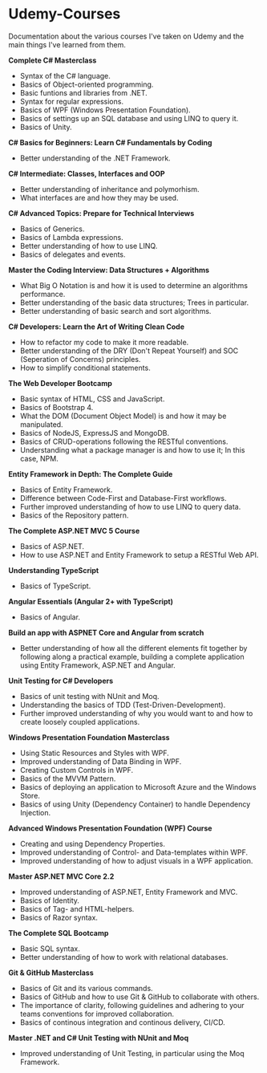 # Udemy-Courses
Documentation about the various courses I've taken on Udemy and the main things I've learned from them.

**Complete C# Masterclass**
- Syntax of the C# language.
- Basics of Object-oriented programming.
- Basic funtions and libraries from .NET.
- Syntax for regular expressions.
- Basics of WPF (Windows Presentation Foundation).
- Basics of settings up an SQL database and using LINQ to query it.
- Basics of Unity.

**C# Basics for Beginners: Learn C# Fundamentals by Coding**
- Better understanding of the .NET Framework.

**C# Intermediate: Classes, Interfaces and OOP**
- Better understanding of inheritance and polymorhism.
- What interfaces are and how they may be used.

**C# Advanced Topics: Prepare for Technical Interviews**
- Basics of Generics.
- Basics of Lambda expressions.
- Better understanding of how to use LINQ.
- Basics of delegates and events.

**Master the Coding Interview: Data Structures + Algorithms**
- What Big O Notation is and how it is used to determine an algorithms performance.
- Better understanding of the basic data structures; Trees in particular.
- Better understanding of basic search and sort algorithms.

**C# Developers: Learn the Art of Writing Clean Code**
- How to refactor my code to make it more readable.
- Better understanding of the DRY (Don't Repeat Yourself) and SOC (Seperation of Concerns) principles.
- How to simplify conditional statements.

**The Web Developer Bootcamp**
- Basic syntax of HTML, CSS and JavaScript.
- Basics of Bootstrap 4.
- What the DOM (Document Object Model) is and how it may be manipulated.
- Basics of NodeJS, ExpressJS and MongoDB.
- Basics of CRUD-operations following the RESTful conventions.
- Understanding what a package manager is and how to use it; In this case, NPM.

**Entity Framework in Depth: The Complete Guide**
- Basics of Entity Framework.
- Difference between Code-First and Database-First workflows.
- Further improved understanding of how to use LINQ to query data.
- Basics of the Repository pattern.

**The Complete ASP.NET MVC 5 Course**
- Basics of ASP.NET.
- How to use ASP.NET and Entity Framework to setup a RESTful Web API.

**Understanding TypeScript**
- Basics of TypeScript.

**Angular Essentials (Angular 2+ with TypeScript)**
- Basics of Angular.

**Build an app with ASPNET Core and Angular from scratch**
- Better understanding of how all the different elements fit together by following along a practical example, building a complete application using Entity Framework, ASP.NET and Angular.

**Unit Testing for C# Developers**
- Basics of unit testing with NUnit and Moq. 
- Understanding the basics of TDD (Test-Driven-Development).
- Further improved understanding of why you would want to and how to create loosely coupled applications.

**Windows Presentation Foundation Masterclass**
- Using Static Resources and Styles with WPF.
- Improved understanding of Data Binding in WPF.
- Creating Custom Controls in WPF.
- Basics of the MVVM Pattern.
- Basics of deploying an application to Microsoft Azure and the Windows Store.
- Basics of using Unity (Dependency Container) to handle Dependency Injection.

**Advanced Windows Presentation Foundation (WPF) Course**
- Creating and using Dependency Properties. 
- Improved understanding of Control- and Data-templates within WPF.
- Improved understanding of how to adjust visuals in a WPF application.

**Master ASP.NET MVC Core 2.2**
- Improved understanding of ASP.NET, Entity Framework and MVC.
- Basics of Identity.
- Basics of Tag- and HTML-helpers.
- Basics of Razor syntax.

**The Complete SQL Bootcamp**
- Basic SQL syntax.
- Better understanding of how to work with relational databases.

**Git & GitHub Masterclass**
- Basics of Git and its various commands.
- Basics of GitHub and how to use Git & GitHub to collaborate with others.
- The importance of clarity, following guidelines and adhering to your teams conventions for improved collaboration.
- Basics of continous integration and continous delivery, CI/CD.

**Master .NET and C# Unit Testing with NUnit and Moq**
- Improved understanding of Unit Testing, in particular using the Moq Framework.
